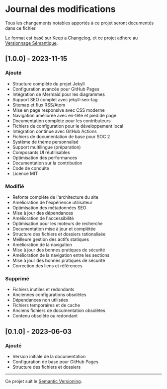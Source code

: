 # Journal des modifications

Tous les changements notables apportés à ce projet seront documentés dans ce fichier.

Le format est basé sur [Keep a Changelog](https://keepachangelog.com/fr/1.0.0/),
et ce projet adhère au [Versionnage Sémantique](https://semver.org/spec/v2.0.0.html).

## [1.0.0] - 2023-11-15

### Ajouté
- Structure complète du projet Jekyll
- Configuration avancée pour GitHub Pages
- Intégration de Mermaid pour les diagrammes
- Support SEO complet avec jekyll-seo-tag
- Sitemap et flux RSS/Atom
- Mise en page responsive avec CSS moderne
- Navigation améliorée avec en-tête et pied de page
- Documentation complète pour les contributeurs
- Fichiers de configuration pour le développement local
- Intégration continue avec GitHub Actions
- Fichiers de documentation de base pour SOC 2
- Système de thème personnalisé
- Support multilingue (préparation)
- Composants UI réutilisables
- Optimisation des performances
- Documentation sur la contribution
- Code de conduite
- Licence MIT

### Modifié
- Refonte complète de l'architecture du site
- Amélioration de l'expérience utilisateur
- Optimisation des métadonnées SEO
- Mise à jour des dépendances
- Amélioration de l'accessibilité
- Optimisation pour les moteurs de recherche
- Documentation mise à jour et complétée
- Structure des fichiers et dossiers rationalisée
- Meilleure gestion des actifs statiques
- Amélioration de la navigation
- Mise à jour des bonnes pratiques de sécurité
- Amélioration de la navigation entre les sections
- Mise à jour des bonnes pratiques de sécurité
- Correction des liens et références

### Supprimé
- Fichiers inutiles et redondants
- Anciennes configurations obsolètes
- Dépendances non utilisées
- Fichiers temporaires et de cache
- Anciens fichiers de documentation obsolètes
- Contenu obsolète ou redondant

## [0.1.0] - 2023-06-03
### Ajouté
- Version initiale de la documentation
- Configuration de base pour GitHub Pages
- Structure des fichiers et dossiers

---

Ce projet suit le [Semantic Versioning](https://semver.org/).
